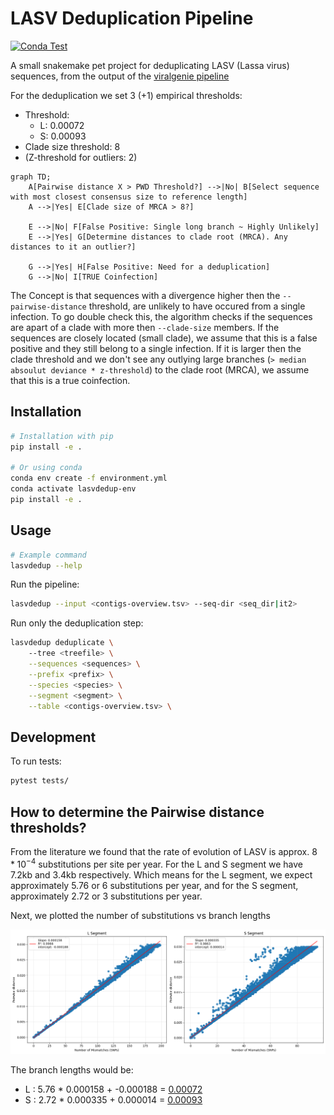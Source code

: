 # LASV Deduplication Pipeline

[![Conda Test](https://github.com/Joon-Klaps/lasvdedup/actions/workflows/conda-test.yml/badge.svg)](https://github.com/Joon-Klaps/lasvdedup/actions/workflows/conda-test.yml?query=workflow%3AConda)

A small snakemake pet project for deduplicating LASV (Lassa virus) sequences, from the output of the [viralgenie pipeline](https://github.com/Joon-Klaps/viralgenie)

For the deduplication we set 3 (+1) empirical thresholds:
- Threshold:
    - L: 0.00072
    - S: 0.00093
- Clade size threshold: 8
- (Z-threshold for outliers: 2)

```mermaid
graph TD;
    A[Pairwise distance X > PWD Threshold?] -->|No| B[Select sequence with most closest consensus size to reference length]
    A -->|Yes| E[Clade size of MRCA > 8?]

    E -->|No| F[False Positive: Single long branch ~ Highly Unlikely]
    E -->|Yes| G[Determine distances to clade root (MRCA). Any distances to it an outlier?]

    G -->|Yes| H[False Positive: Need for a deduplication]
    G -->|No| I[TRUE Coinfection]
```

The Concept is that sequences with a divergence higher then the `--pairwise-distance` threshold, are unlikely to have occured from a single infection. To go double check this, the algorithm checks if the sequences are apart of a clade with more then `--clade-size` members. If the sequences are closely located (small clade), we assume that this is a false positive and they still belong to a single infection. If it is larger then the clade threshold and we don't see any outlying large branches (`> median absoulut deviance * z-threshold`) to the clade root (MRCA), we assume that this is a true coinfection.

## Installation

```bash
# Installation with pip
pip install -e .

# Or using conda
conda env create -f environment.yml
conda activate lasvdedup-env
pip install -e .
```

## Usage

```bash
# Example command
lasvdedup --help
```

Run the pipeline:

```bash
lasvdedup --input <contigs-overview.tsv> --seq-dir <seq_dir|it2>
```

Run only the deduplication step:

```bash
lasvdedup deduplicate \ 
    --tree <treefile> \
    --sequences <sequences> \
    --prefix <prefix> \
    --species <species> \
    --segment <segment> \
    --table <contigs-overview.tsv> \
```

## Development

To run tests:

```bash
pytest tests/
```

## How to determine the Pairwise distance thresholds?

From the literature we found that the rate of evolution of LASV is approx. $8 * 10^{-4}$ substitutions per site per year.
For the L and S segment we have 7.2kb and 3.4kb respectively.
Which means for the L segment, we expect approximately 5.76 or 6 substitutions per year, and for the S segment, approximately 2.72 or 3 substitutions per year.

Next, we plotted the number of substitutions vs branch lengths

![alt text](assets/images/snpsvsbranchlengths.png)

The branch lengths would be:
-   L : 5.76 \* 0.000158 + -0.000188 = <ins>0.00072</ins>
-   S : 2.72 \* 0.000335 + 0.000014 = <ins>0.00093</ins>
